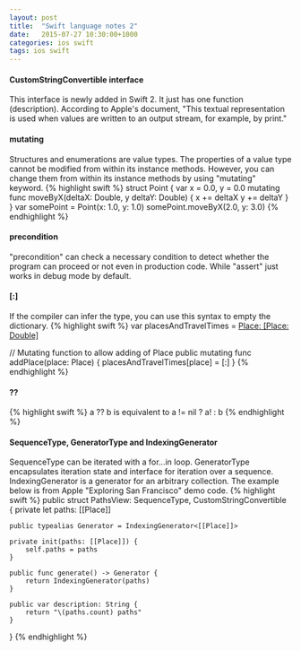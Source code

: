 ```yaml
---
layout: post
title:  "Swift language notes 2"
date:   2015-07-27 10:30:00+1000
categories: ios swift
tags: ios swift
---
```


#### CustomStringConvertible interface
This interface is newly added in Swift 2. It just has one function (description). According to Apple's document, "This textual representation is used when values are written to an output stream, for example, by print."

#### mutating
Structures and enumerations are value types. The properties of a value type cannot be modified from within its instance methods. However, you can change them from within its instance methods by using "mutating" keyword.
{% highlight swift %}
struct Point {
    var x = 0.0, y = 0.0
    mutating func moveByX(deltaX: Double, y deltaY: Double) {
        x += deltaX
        y += deltaY
    }
}
var somePoint = Point(x: 1.0, y: 1.0)
somePoint.moveByX(2.0, y: 3.0)
{% endhighlight %}

#### precondition
"precondition" can check a necessary condition to detect whether the program can proceed or not even in production code. While "assert" just works in debug mode by default.

#### [:]
If the compiler can infer the type, you can use this syntax to empty the dictionary.
{% highlight swift %}
var placesAndTravelTimes = [Place: [Place: Double]]()
 
 // Mutating function to allow adding of Place
 public mutating func addPlace(place: Place) {
     placesAndTravelTimes[place] = [:]
 }
{% endhighlight %}

#### ??
{% highlight swift %}
a ?? b is equivalent to a != nil ? a! : b
{% endhighlight %}

#### SequenceType, GeneratorType and IndexingGenerator
SequenceType can be iterated with a for...in loop. GeneratorType encapsulates iteration state and interface for iteration over a sequence. IndexingGenerator is a generator for an arbitrary collection. The example below is from Apple "Exploring San Francisco" demo code.
{% highlight swift %}
public struct PathsView: SequenceType, CustomStringConvertible {
    private let paths: [[Place]]
    
    public typealias Generator = IndexingGenerator<[[Place]]>
    
    private init(paths: [[Place]]) {
        self.paths = paths
    }
    
    public func generate() -> Generator {
        return IndexingGenerator(paths)
    }
    
    public var description: String {
        return "\(paths.count) paths"
    }
}
{% endhighlight %}